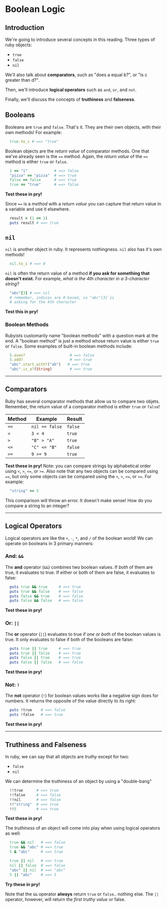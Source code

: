 # Boolean Logic

## Introduction

We're going to introduce several concepts in this reading. Three types of ruby objects:
  * `true`
  * `false`
  * `nil`

We'll also talk about **comparators**, such as "does a equal b?", or "is c greater than d?".

Then, we'll introduce **logical operators** such as `and`, `or`, and `not`.

Finally, we'll discuss the concepts of **truthiness** and **falseness**.

## Booleans

Booleans are `true` and `false`. That's it. They are their own objects, with their own methods! For example:

  ```ruby
    true.to_s # ==> "true"
  ```

Boolean objects are the *return value* of comparator methods. One that we've already seen is the `==` method. Again, the *return value* of the `==` method is either `true` or `false`.

  ```ruby
    1 == "1"            # ==> false
    "pizza" == "pizza"  # ==> true
    false == false      # ==> true
    true == "true"      # ==> false
  ```

**Test these in pry!**

Since `==` is a *method* with a *return value* you can capture that return value in a variable and use it elsewhere.

```ruby
  result = (1 == 1)
  puts result # ==> true
```

## `nil`

`nil` is another object in ruby. It represents nothingness. `nil` also has it's own methods!

  ```ruby
    nil.to_i # ==> 0
  ```

`nil` is often the return value of a method **if you ask for something that doesn't exist.** For example, *what is the 4th character in a 3-character string?*

```ruby
  "abc"[3] # ==> nil
  # remember, indices are 0-based, so "abc"[3] is
  # asking for the 4th character
```

**Test this in pry!**

### Boolean Methods

Rubyists customarily name "boolean methods" with a question mark at the end. A "boolean method" is just a method whose return value is either `true` or `false`. Some examples of built-in boolean methods include:

  ```ruby
    5.even?                    # ==> false
    5.odd?                     # ==> true
    "abc".start_with?("ab")   # ==> true
    "abc".is_a?(String)        # ==> true
  ```

---

## Comparators

Ruby has several comparator methods that allow us to compare two objets. Remember, the return value of a comparator method is either `true` or `false`!

Method| Example        | Result  
------|----------------|---------
`==`  | `nil == false` | `false`
`<`   | `3 < 4`        | `true`
`>`   | `"B" > "A"`    | `true`
`<=`  | `"C" <= "B"`   | `false`
`>=`  | `9 >= 9`       | `true`

**Test these in pry!** Note: you can compare strings by alphabetical order using `<`, `>`, `<=`, or `>=`. Also note that any two objects can be compared using `==`, but only some objects can be compared using the `<`, `>`, `<=`, or `>=`. For example:

  ```ruby
    "string" >= 5
  ```

This comparison will throw an error. It doesn't make sense! How do you compare a string to an integer?

---
## Logical Operators

Logical operators are like the `+`, `-`, `*`, and `/` of the boolean world! We can operate on booleans in 3 primary manners:

### And: `&&`

The **and** operator (`&&`) combines two boolean values. If *both* of them are true, it evaluates to true. If either or both of them are false, it evaluates to false:

  ```ruby
    puts true && true     # ==> true
    puts true && false    # ==> false
    puts false && true    # ==> false
    puts false && false   # ==> false
  ```

**Test these in pry!**

### Or: `||`

The **or** operator (`||`) evaluates to true if *one or both* of the boolean values is true. It only evaluates to false if both of the booleans are false:
  ```ruby
    puts true || true     # ==> true
    puts true || false    # ==> true
    puts false || true    # ==> true
    puts false || false   # ==> false
  ```

**Test these in pry!**

### Not: `!`

  The **not** operator (`!`) for boolean values works like a negative sign does for numbers. It returns the opposite of the value directly to its right:

  ```ruby
    puts !true    # ==> false
    puts !false   # ==> true
  ```

**Test these in pry!**

---
## Truthiness and Falseness

In ruby, we can say that all objects are *truthy* except for two:
  * `false`
  * `nil`

We can determine the truthiness of an object by using a "double-bang"

  ```ruby
    !!true      # ==> true
    !!false     # ==> false
    !!nil       # ==> false
    !!"string"  # ==> true
    !!5         # ==> true
  ```

**Test these in pry!**

The *truthiness* of an object will come into play when using logical operators as well:

  ```ruby
    true && nil   # ==> false
    true && "abc" # ==> true
    5 & "abc"     # ==> true

    true || nil   # ==> true
    nil || false  # ==> false
    "abc" || nil  # ==> "abc"
    5 || "abc"    # ==> 5
  ```

**Try these in pry!**

Note that the `&&` operator **always** return `true` or `false`.. nothing else. The `||` operator, however, will return *the first truthy value* or false.

